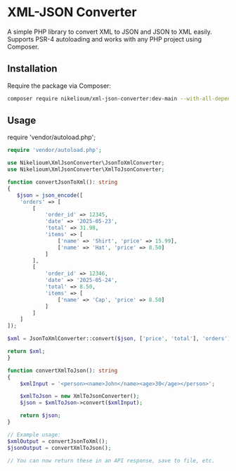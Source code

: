 # XML-JSON Converter

A simple PHP library to convert XML to JSON and JSON to XML easily.  
Supports PSR-4 autoloading and works with any PHP project using Composer.

## Installation

Require the package via Composer:

```bash
composer require nikelioum/xml-json-converter:dev-main --with-all-dependencies

```


## Usage

require 'vendor/autoload.php';




```php
require 'vendor/autoload.php';

use Nikelioum\XmlJsonConverter\JsonToXmlConverter;
use Nikelioum\XmlJsonConverter\XmlToJsonConverter;

function convertJsonToXml(): string
{
   $json = json_encode([
    'orders' => [
        [
            'order_id' => 12345,
            'date' => '2025-05-23',
            'total' => 31.98,
            'items' => [
                ['name' => 'Shirt', 'price' => 15.99],
                ['name' => 'Hat', 'price' => 8.50]
            ]
        ],
        [
            'order_id' => 12346,
            'date' => '2025-05-24',
            'total' => 8.50,
            'items' => [
                ['name' => 'Cap', 'price' => 8.50]
            ]
        ]
    ]
]);

$xml = JsonToXmlConverter::convert($json, ['price', 'total'], 'orders');

return $xml;
}

function convertXmlToJson(): string
{
    $xmlInput = '<person><name>John</name><age>30</age></person>';

    $xmlToJson = new XmlToJsonConverter();
    $json = $xmlToJson->convert($xmlInput);

    return $json;
}

// Example usage:
$xmlOutput = convertJsonToXml();
$jsonOutput = convertXmlToJson();

// You can now return these in an API response, save to file, etc.
